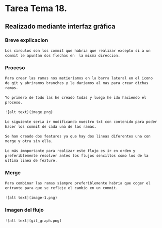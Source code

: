 # Tarea Tema 18.

## Realizado mediante interfaz gráfica

### Breve explicacion

    Los circulos son los commit que habria que realizar excepto si a un commit le apuntan dos flechas en  la misma direccion.

### Proceso
    Para crear las ramas nos metieriamos en la barra lateral en el icono de git y abriramos branches y le dariamos al mas para crear dichas ramas.

    Yo primero de todo las he creado todas y luego he ido haciendo el proceso. 

    ![alt text](image.png)

    Lo siguiente seria ir modificando nuestro txt con contenido para poder hacer los commit de cada una de las ramas.

    Se han creado dos features ya que hay dos lineas diferentes una con merge y otra sin ella.

    Lo más imnportante para realizar este flujo es ir en orden y preferiblemente resolver antes los flujos sencillos como los de la ultima linea de feature.

### Merge
    Para combinar las ramas siempre preferiblemente habria que coger el entrante para que se refleje el cambio en un commit.

    ![alt text](image-1.png)

### Imagen del flujo
    ![alt text](git_graph.png)
